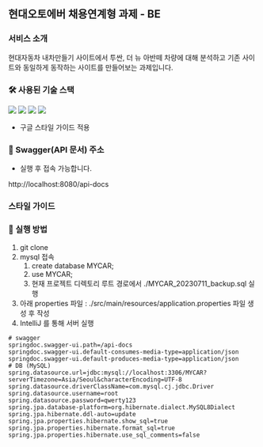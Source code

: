 ## 현대오토에버 채용연계형 과제 - BE

### 서비스 소개

현대자동차 내차만들기 사이트에서 투싼, 더 뉴 아반떼 차량에 대해 분석하고 기존 사이트와 동일하게 동작하는 사이트를 만들어보는 과제입니다.

### 🛠️ 사용된 기술 스택

<img src="https://img.shields.io/badge/JAVA-007396?style=for-the-badge&logo=java&logoColor=white"></a>
<img src="https://img.shields.io/badge/spring_boot-6DB33F?style=for-the-badge&logo=springboot&logoColor=white">
<img src="https://img.shields.io/badge/Spring%20Data%20JPA-6DB33F?style=for-the-badge&logo=Spring&logoColor=white"></a>
<img src="https://img.shields.io/badge/mysql-4479A1?style=for-the-badge&logo=mysql&logoColor=white"><a>

- 구글 스타일 가이드 적용

[//]: # (<img src="https://img.shields.io/badge/nginx-009639?style=for-the-badge&logo=nginx&logoColor=white"></a>)

[//]: # (<img src="https://img.shields.io/badge/linux-FCC624?style=for-the-badge&logo=linux&logoColor=black">)

[//]: # (<img src="https://img.shields.io/badge/DOCKER-007396?style=for-the-badge&logo=DOCKER&logoColor=white">)

### 📃 Swagger(API 문서) 주소

- 실행 후 접속 가능합니다.

http://localhost:8080/api-docs

### 스타일 가이드

### 🔑 실행 방법

1. git clone
2. mysql 접속
    1. create database MYCAR;
    2. use MYCAR;
    3. 현재 프로젝트 디렉토리 루트 경로에서 ./MYCAR_20230711_backup.sql 실행
3. 아래 properties 파일 : ./src/main/resources/application.properties 파일 생성 후 작성
4. IntelliJ 를 통해 서버 실행

```properties
# swagger
springdoc.swagger-ui.path=/api-docs
springdoc.swagger-ui.default-consumes-media-type=application/json
springdoc.swagger-ui.default-produces-media-type=application/json
# DB (MySQL)
spring.datasource.url=jdbc:mysql://localhost:3306/MYCAR?serverTimezone=Asia/Seoul&characterEncoding=UTF-8
spring.datasource.driverClassName=com.mysql.cj.jdbc.Driver
spring.datasource.username=root
spring.datasource.password=qwerty123
spring.jpa.database-platform=org.hibernate.dialect.MySQL8Dialect
spring.jpa.hibernate.ddl-auto=update
spring.jpa.properties.hibernate.show_sql=true
spring.jpa.properties.hibernate.format_sql=true
spring.jpa.properties.hibernate.use_sql_comments=false
```